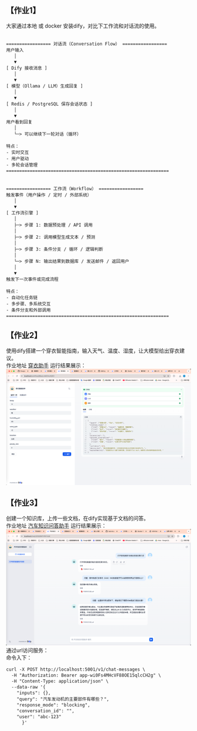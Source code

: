 ## 【作业1】  
大家通过本地 或 docker 安装dify，对比下工作流和对话流的使用。
```

================= 对话流（Conversation Flow） =================
用户输入
   │
   ▼
[ Dify 接收消息 ]
   │
   ▼
[ 模型（Ollama / LLM）生成回复 ]
   │
   ▼
[ Redis / PostgreSQL 保存会话状态 ]
   │
   ▼
用户看到回复
   │
   └─> 可以继续下一轮对话（循环）

特点：
- 实时交互
- 用户驱动
- 多轮会话管理
==============================================================


================= 工作流（Workflow） =================
触发事件（用户操作 / 定时 / 外部系统）
   │
   ▼
[ 工作流引擎 ]
   │
   ├─> 步骤 1: 数据预处理 / API 调用
   │
   ├─> 步骤 2: 调用模型生成文本 / 预测
   │
   ├─> 步骤 3: 条件分支 / 循环 / 逻辑判断
   │
   └─> 步骤 N: 输出结果到数据库 / 发送邮件 / 返回用户
   │
   ▼
触发下一次事件或完成流程

特点：
- 自动化任务链
- 多步骤、多系统交互
- 条件分支和外部调用
==============================================================

```
## 【作业2】  
使用dify搭建一个穿衣智能指南，输入天气、温度、湿度，让大模型给出穿衣建议。  
作业地址 [穿衣助手](./穿衣智能助手.yml)
运行结果展示：
![运行展示](task2.png)
## 【作业3】  
创建一个知识库，上传一些文档，在dify实现基于文档的问答。  
作业地址 [汽车知识问答助手](./汽车知识问答助手.yml)
运行结果展示：  
![运行展示](task3.png)  
通过url访问服务：  
命令入下：  
```
curl -X POST http://localhost:5001/v1/chat-messages \
  -H "Authorization: Bearer app-wi0Fs4MHcVF88OE15qlcCH2g" \
  -H "Content-Type: application/json" \
  --data-raw '{
    "inputs": {},
    "query": "汽车发动机的主要部件有哪些？",
    "response_mode": "blocking",
    "conversation_id": "",
    "user": "abc-123"
      }'
```
